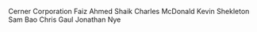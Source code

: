 Cerner Corporation
Faiz Ahmed Shaik
Charles McDonald
Kevin Shekleton
Sam Bao
Chris Gaul
Jonathan Nye